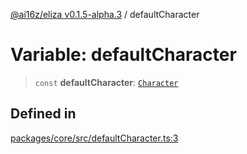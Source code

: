 [@ai16z/eliza v0.1.5-alpha.3](../index.md) / defaultCharacter

# Variable: defaultCharacter

> `const` **defaultCharacter**: [`Character`](../type-aliases/Character.md)

## Defined in

[packages/core/src/defaultCharacter.ts:3](https://github.com/0x311decker/eliza/blob/main/packages/core/src/defaultCharacter.ts#L3)
